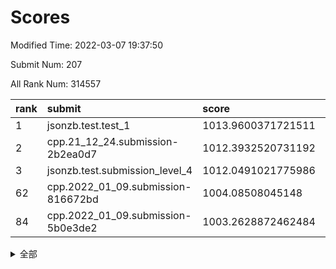 # Scores

Modified Time: 2022-03-07 19:37:50

Submit Num: 207

All Rank Num: 314557

| rank |               submit               |       score        |       sigma        | pk_num |
| :--- | :--------------------------------- | :----------------- | :----------------- | :----- |
| 1    | jsonzb.test.test_1                 | 1013.9600371721511 | 0.838690297556608  | 6077   |
| 2    | cpp.21_12_24.submission-2b2ea0d7   | 1012.3932520731192 | 0.7995155799585627 | 6079   |
| 3    | jsonzb.test.submission_level_4     | 1012.0491021775986 | 0.7990539969008674 | 6078   |
| 62   | cpp.2022_01_09.submission-816672bd | 1004.08508045148   | 0.720085902581393  | 6082   |
| 84   | cpp.2022_01_09.submission-5b0e3de2 | 1003.2628872462484 | 0.712789527447676  | 6085   |


<details>
<summary>全部</summary>

| rank |                 submit                 |       score        |       sigma        | pk_num |
| :--- | :------------------------------------- | :----------------- | :----------------- | :----- |
| 1    | jsonzb.test.test_1                     | 1013.9600371721511 | 0.838690297556608  | 6077   |
| 2    | cpp.21_12_24.submission-2b2ea0d7       | 1012.3932520731192 | 0.7995155799585627 | 6079   |
| 3    | jsonzb.test.submission_level_4         | 1012.0491021775986 | 0.7990539969008674 | 6078   |
| 4    | gobigger.level_3.submission_level_3_10 | 1011.5781725443155 | 0.7700320508705294 | 6076   |
| 5    | gobigger.level_3.submission_level_3_19 | 1011.5372799370148 | 0.7793054317062373 | 6086   |
| 6    | gobigger.level_3.submission_level_3_44 | 1011.4911663198789 | 0.7882057151535313 | 6083   |
| 7    | gobigger.level_3.submission_level_3_42 | 1011.1919144078665 | 0.7849659932596401 | 6075   |
| 8    | gobigger.level_3.submission_level_3_38 | 1010.9175466329996 | 0.7599750305895726 | 6080   |
| 9    | gobigger.level_3.submission_level_3_31 | 1010.9168828890986 | 0.7785973312585122 | 6073   |
| 10   | gobigger.level_3.submission_level_3_22 | 1010.8342316723105 | 0.775627701568621  | 6074   |
| 11   | gobigger.level_3.submission_level_3_13 | 1010.8090561199206 | 0.7524116096600489 | 6080   |
| 12   | gobigger.level_3.submission_level_3_11 | 1010.7971869865155 | 0.8014171165697137 | 6080   |
| 13   | gobigger.level_3.submission_level_3_36 | 1010.7347062738094 | 0.7601444987382698 | 6081   |
| 14   | gobigger.level_3.submission_level_3_16 | 1010.7038073812612 | 0.7705686677600925 | 6078   |
| 15   | gobigger.level_3.submission_level_3_18 | 1010.6789135229709 | 0.7804829512951797 | 6073   |
| 16   | gobigger.level_3.submission_level_3_4  | 1010.5553665683394 | 0.7809772563436552 | 6077   |
| 17   | gobigger.level_3.submission_level_3_30 | 1010.5022978434283 | 0.7591576216325906 | 6076   |
| 18   | gobigger.level_3.submission_level_3_17 | 1010.3141431681134 | 0.7628636022584977 | 6074   |
| 19   | gobigger.level_3.submission_level_3_14 | 1010.3130465587807 | 0.7797727966780661 | 6074   |
| 20   | gobigger.level_3.submission_level_3_6  | 1010.2864081475941 | 0.7517523788042973 | 6080   |
| 21   | gobigger.level_3.submission_level_3_43 | 1010.2364517530755 | 0.7678474850312104 | 6076   |
| 22   | gobigger.level_3.submission_level_3_39 | 1010.20032200128   | 0.7564110475573329 | 6080   |
| 23   | gobigger.level_3.submission_level_3_41 | 1010.1879900617952 | 0.7656468857167537 | 6078   |
| 24   | gobigger.level_3.submission_level_3_49 | 1010.1028881355124 | 0.7391113596702726 | 6081   |
| 25   | gobigger.level_3.submission_level_3_46 | 1009.9782828901773 | 0.7626851827680632 | 6077   |
| 26   | gobigger.level_3.submission_level_3_47 | 1009.9474782806632 | 0.7842113105985048 | 6085   |
| 27   | gobigger.level_3.submission_level_3_21 | 1009.8345452898574 | 0.7786195883027135 | 6075   |
| 28   | gobigger.level_3.submission_level_3_34 | 1009.8065367812641 | 0.7465155909177585 | 6077   |
| 29   | gobigger.level_3.submission_level_3_33 | 1009.7645561437579 | 0.7332848687319434 | 6073   |
| 30   | gobigger.level_3.submission_level_3_37 | 1009.7490656538624 | 0.759331845604777  | 6081   |
| 31   | gobigger.level_3.submission_level_3_24 | 1009.7069775754123 | 0.7616835862014167 | 6082   |
| 32   | gobigger.level_3.submission_level_3_7  | 1009.7005706433633 | 0.7766459935733855 | 6078   |
| 33   | gobigger.level_3.submission_level_3_26 | 1009.668562979258  | 0.7513747779200332 | 6076   |
| 34   | gobigger.level_3.submission_level_3_48 | 1009.6227071687273 | 0.7360216232241622 | 6075   |
| 35   | gobigger.level_3.submission_level_3_1  | 1009.5869886891633 | 0.7580901745144137 | 6083   |
| 36   | gobigger.level_3.submission_level_3_29 | 1009.5317780375185 | 0.7568732786436506 | 6075   |
| 37   | gobigger.level_3.submission_level_3_2  | 1009.4468522476391 | 0.7408423264566993 | 6083   |
| 38   | gobigger.level_3.submission_level_3_3  | 1009.3315134531675 | 0.7369292570815259 | 6076   |
| 39   | gobigger.level_3.submission_level_3_35 | 1009.176448364729  | 0.751973921511874  | 6077   |
| 40   | gobigger.level_3.submission_level_3_23 | 1009.1760856620126 | 0.740846151775364  | 6076   |
| 41   | gobigger.level_3.submission_level_3_40 | 1009.1753881482118 | 0.7366672963893024 | 6083   |
| 42   | gobigger.level_3.submission_level_3_20 | 1009.1643925795144 | 0.7463506666607992 | 6080   |
| 43   | gobigger.level_3.submission_level_3_8  | 1009.0487980175146 | 0.754882512219691  | 6077   |
| 44   | gobigger.level_3.submission_level_3_5  | 1008.7840759995324 | 0.7423179601169722 | 6081   |
| 45   | gobigger.level_3.submission_level_3_45 | 1008.7493816110523 | 0.7497230187841696 | 6077   |
| 46   | gobigger.level_3.submission_level_3_15 | 1008.6940484558764 | 0.7574720725771118 | 6075   |
| 47   | gobigger.level_3.submission_level_3_32 | 1008.6811265688519 | 0.7380245246033501 | 6079   |
| 48   | gobigger.level_3.submission_level_3_9  | 1008.6685275486923 | 0.7585745176134977 | 6079   |
| 49   | gobigger.level_3.submission_level_3_0  | 1008.6415227224154 | 0.7427395917051086 | 6078   |
| 50   | gobigger.level_3.submission_level_3_12 | 1008.5358174433703 | 0.7561245407418625 | 6080   |
| 51   | gobigger.level_3.submission_level_3_28 | 1008.5312364571455 | 0.7468068380980276 | 6079   |
| 52   | gobigger.level_3.submission_level_3_27 | 1008.355703719588  | 0.7499423115746584 | 6080   |
| 53   | gobigger.level_3.submission_level_3_25 | 1008.0350879711655 | 0.7511220951996443 | 6077   |
| 54   | gobigger.level_1.submission_level_1_39 | 1004.8998763849058 | 0.7196754415448594 | 6080   |
| 55   | gobigger.level_1.submission_level_1_22 | 1004.3809798460194 | 0.7088979768698304 | 6077   |
| 56   | gobigger.level_1.submission_level_1_47 | 1004.2787746527705 | 0.7210771359054253 | 6077   |
| 57   | gobigger.level_1.submission_level_1_40 | 1004.2726705335203 | 0.7149939544725653 | 6083   |
| 58   | gobigger.level_1.submission_level_1_29 | 1004.2608102404835 | 0.7234527951994918 | 6080   |
| 59   | gobigger.level_1.submission_level_1_34 | 1004.2217525581594 | 0.7087731868224615 | 6076   |
| 60   | gobigger.level_1.submission_level_1_23 | 1004.1636989536622 | 0.7173233447898053 | 6077   |
| 61   | gobigger.level_1.submission_level_1_36 | 1004.0883844072041 | 0.7174266388935616 | 6080   |
| 62   | cpp.2022_01_09.submission-816672bd     | 1004.08508045148   | 0.720085902581393  | 6082   |
| 63   | gobigger.level_1.submission_level_1_21 | 1003.990242627236  | 0.7131924189356066 | 6075   |
| 64   | gobigger.level_1.submission_level_1_45 | 1003.9838385682929 | 0.7200376801980714 | 6077   |
| 65   | gobigger.level_1.submission_level_1_32 | 1003.9359082047158 | 0.711574577557704  | 6075   |
| 66   | gobigger.level_1.submission_level_1_49 | 1003.8329205456463 | 0.7221062085849075 | 6082   |
| 67   | gobigger.level_1.submission_level_1_44 | 1003.8041151756469 | 0.7051055488544458 | 6083   |
| 68   | gobigger.level_1.submission_level_1_19 | 1003.781129590188  | 0.7211961398580875 | 6075   |
| 69   | gobigger.level_1.submission_level_1_10 | 1003.7641042876013 | 0.7085681639374882 | 6078   |
| 70   | gobigger.level_1.submission_level_1_42 | 1003.7354638198113 | 0.7081119948947412 | 6080   |
| 71   | gobigger.level_1.submission_level_1_18 | 1003.7287341291171 | 0.7126256634072928 | 6078   |
| 72   | gobigger.level_1.submission_level_1_38 | 1003.6380887435101 | 0.7203957772896803 | 6080   |
| 73   | gobigger.level_1.submission_level_1_4  | 1003.4854450402346 | 0.7219231257657908 | 6079   |
| 74   | gobigger.level_1.submission_level_1_20 | 1003.447580184447  | 0.7113671979882067 | 6083   |
| 75   | gobigger.level_1.submission_level_1_30 | 1003.4362013972004 | 0.707286461900601  | 6078   |
| 76   | gobigger.level_1.submission_level_1_31 | 1003.426792686891  | 0.7191402918141755 | 6077   |
| 77   | gobigger.level_1.submission_level_1_12 | 1003.3959186986822 | 0.7044864485183917 | 6077   |
| 78   | gobigger.level_1.submission_level_1_0  | 1003.3945855529249 | 0.7058810756867323 | 6077   |
| 79   | gobigger.level_1.submission_level_1_27 | 1003.3869537126784 | 0.7180226809685945 | 6083   |
| 80   | gobigger.level_1.submission_level_1_24 | 1003.3707584427782 | 0.7147507786732444 | 6074   |
| 81   | gobigger.level_1.submission_level_1_41 | 1003.3289229449883 | 0.7043675144041842 | 6077   |
| 82   | gobigger.level_1.submission_level_1_17 | 1003.2965407827523 | 0.7128765144359792 | 6076   |
| 83   | gobigger.level_1.submission_level_1_26 | 1003.2895672124486 | 0.7140359816084026 | 6081   |
| 84   | cpp.2022_01_09.submission-5b0e3de2     | 1003.2628872462484 | 0.712789527447676  | 6085   |
| 85   | gobigger.level_1.submission_level_1_1  | 1003.2563050274746 | 0.7183959224907659 | 6078   |
| 86   | gobigger.level_1.submission_level_1_13 | 1003.2214009350279 | 0.7132507891394656 | 6078   |
| 87   | gobigger.level_1.submission_level_1_14 | 1003.1467382807003 | 0.7162422182286856 | 6082   |
| 88   | gobigger.level_1.submission_level_1_5  | 1003.0587905373271 | 0.7221926653752361 | 6083   |
| 89   | gobigger.level_1.submission_level_1_37 | 1002.9163241234023 | 0.7151915880205205 | 6081   |
| 90   | gobigger.level_1.submission_level_1_46 | 1002.8772081031514 | 0.7208120210938878 | 6078   |
| 91   | gobigger.level_1.submission_level_1_8  | 1002.8399486678751 | 0.709709796071803  | 6077   |
| 92   | gobigger.level_1.submission_level_1_48 | 1002.837509902643  | 0.7090448509722779 | 6077   |
| 93   | gobigger.level_1.submission_level_1_35 | 1002.7201919935529 | 0.7129695906614343 | 6079   |
| 94   | gobigger.level_1.submission_level_1_3  | 1002.6946205976133 | 0.7175302103864268 | 6078   |
| 95   | gobigger.level_1.submission_level_1_6  | 1002.6496526124051 | 0.714954157348628  | 6077   |
| 96   | gobigger.level_1.submission_level_1_2  | 1002.5375967302612 | 0.7128992320270683 | 6072   |
| 97   | gobigger.level_1.submission_level_1_9  | 1002.52787306976   | 0.7176231313527827 | 6079   |
| 98   | gobigger.level_1.submission_level_1_28 | 1002.4901760973955 | 0.7126704709522768 | 6083   |
| 99   | gobigger.level_1.submission_level_1_33 | 1002.4702057581833 | 0.7215210359338747 | 6080   |
| 100  | gobigger.level_1.submission_level_1_11 | 1002.4332753682887 | 0.7071231124962051 | 6074   |
| 101  | gobigger.level_1.submission_level_1_25 | 1002.4232360056787 | 0.7204667563534771 | 6083   |
| 102  | gobigger.level_1.submission_level_1_7  | 1002.142366754828  | 0.7131918839636737 | 6076   |
| 103  | gobigger.level_1.submission_level_1_43 | 1002.021246350382  | 0.7159790011199926 | 6078   |
| 104  | gobigger.level_1.submission_level_1_15 | 1001.7578385838175 | 0.7025299538353483 | 6079   |
| 105  | gobigger.level_1.submission_level_1_16 | 1001.3785428402236 | 0.7149093156080816 | 6077   |
| 106  | gobigger.random.submission_random_0    | 997.6251929368697  | 0.697340409908639  | 6080   |
| 107  | gobigger.random.submission_random_18   | 997.5582667118266  | 0.7096888576958712 | 6080   |
| 108  | gobigger.random.submission_random_26   | 997.3223207913675  | 0.7015713074546909 | 6080   |
| 109  | gobigger.random.submission_random_30   | 997.0601472931658  | 0.7027307408731887 | 6078   |
| 110  | gobigger.random.submission_random_32   | 996.7546900235893  | 0.7053117313534706 | 6074   |
| 111  | gobigger.random.submission_random_41   | 996.7123412207768  | 0.6945220842671291 | 6077   |
| 112  | gobigger.random.submission_random_16   | 996.7037023221062  | 0.7152149606245305 | 6079   |
| 113  | gobigger.random.submission_random_28   | 996.5824103307115  | 0.6979870709249568 | 6077   |
| 114  | gobigger.random.submission_random_42   | 996.5517870913756  | 0.6982191725564247 | 6082   |
| 115  | gobigger.random.submission_random_20   | 996.5495555875526  | 0.7017224275595093 | 6078   |
| 116  | gobigger.random.submission_random_46   | 996.5307722670716  | 0.714709544218536  | 6081   |
| 117  | gobigger.random.submission_random_5    | 996.4915835713309  | 0.6965128280948956 | 6074   |
| 118  | gobigger.random.submission_random_9    | 996.4630261315585  | 0.71871531907891   | 6082   |
| 119  | gobigger.random.submission_random_22   | 996.435632929378   | 0.7135495496148122 | 6074   |
| 120  | gobigger.random.submission_random_7    | 996.3932640334083  | 0.7160778477924384 | 6080   |
| 121  | gobigger.random.submission_random_4    | 996.3914841185917  | 0.7131700781947135 | 6081   |
| 122  | gobigger.random.submission_random_14   | 996.3798418505352  | 0.7117658398631806 | 6077   |
| 123  | gobigger.random.submission_random_8    | 996.287512883081   | 0.7254605282518021 | 6075   |
| 124  | gobigger.random.submission_random_21   | 996.2842700744259  | 0.7065242088473423 | 6078   |
| 125  | gobigger.random.submission_random_1    | 996.2713330794234  | 0.7058201693974879 | 6080   |
| 126  | gobigger.random.submission_random_13   | 996.2595351488452  | 0.7132694641272939 | 6082   |
| 127  | gobigger.random.submission_random_37   | 996.2014665959593  | 0.715127469580298  | 6076   |
| 128  | gobigger.random.submission_random_49   | 996.1873299263781  | 0.7111079500143406 | 6076   |
| 129  | gobigger.random.submission_random_29   | 996.1861009633039  | 0.7042459521195963 | 6076   |
| 130  | gobigger.random.submission_random_31   | 996.1367263309401  | 0.706303231724679  | 6082   |
| 131  | gobigger.random.submission_random_36   | 996.0732012479111  | 0.7044864837435652 | 6071   |
| 132  | gobigger.random.submission_random_3    | 996.0574966181327  | 0.6991440369425531 | 6080   |
| 133  | gobigger.random.submission_random_10   | 996.0033788645334  | 0.7066502664518028 | 6081   |
| 134  | gobigger.random.submission_random_47   | 995.9751326798181  | 0.7162413566153601 | 6081   |
| 135  | gobigger.random.submission_random_40   | 995.9704909465071  | 0.723406166941481  | 6073   |
| 136  | gobigger.random.submission_random_11   | 995.965330692359   | 0.7019590295439078 | 6086   |
| 137  | gobigger.random.submission_random_25   | 995.8772350904153  | 0.7038097744195735 | 6074   |
| 138  | gobigger.random.submission_random_6    | 995.8545925367899  | 0.703157322252494  | 6079   |
| 139  | gobigger.random.submission_random_17   | 995.76721962039    | 0.7191023158363141 | 6076   |
| 140  | gobigger.random.submission_random_44   | 995.6936185184661  | 0.7275717531548904 | 6078   |
| 141  | gobigger.random.submission_random_38   | 995.606220127951   | 0.7058664737667268 | 6075   |
| 142  | gobigger.random.submission_random_33   | 995.5713851331038  | 0.7070532627858105 | 6074   |
| 143  | gobigger.random.submission_random_2    | 995.5410990311136  | 0.7022814299921477 | 6075   |
| 144  | gobigger.random.submission_random_39   | 995.4432897081596  | 0.7187978347738272 | 6076   |
| 145  | gobigger.random.submission_random_23   | 995.3861401597397  | 0.7189237575783067 | 6082   |
| 146  | gobigger.random.submission_random_12   | 995.3094946560924  | 0.7162037054272962 | 6080   |
| 147  | gobigger.random.submission_random_48   | 995.2946349364321  | 0.7075231630119954 | 6073   |
| 148  | gobigger.random.submission_random_34   | 995.1431724582446  | 0.7105995865652905 | 6075   |
| 149  | gobigger.level_2.submission_level_2_32 | 995.1025491144952  | 0.7436585250784016 | 6082   |
| 150  | gobigger.random.submission_random_45   | 995.0955537636545  | 0.7166534282041666 | 6078   |
| 151  | gobigger.random.submission_random_24   | 995.0801606656617  | 0.7219951095876669 | 6080   |
| 152  | gobigger.random.submission_random_15   | 994.9218028641162  | 0.718024833824244  | 6074   |
| 153  | gobigger.random.submission_random_27   | 994.8577533477892  | 0.7224297102133452 | 6080   |
| 154  | gobigger.random.submission_random_43   | 994.7666237593689  | 0.7041659651081585 | 6076   |
| 155  | gobigger.random.submission_random_35   | 994.7419691066083  | 0.7097388349825611 | 6082   |
| 156  | gobigger.random.submission_random_19   | 994.4058998867629  | 0.7193976980626611 | 6072   |
| 157  | gobigger.level_2.submission_level_2_25 | 994.0896520324188  | 0.7360471938033739 | 6075   |
| 158  | gobigger.level_2.submission_level_2_34 | 993.8727575285346  | 0.7384907974651918 | 6079   |
| 159  | gobigger.level_2.submission_level_2_15 | 993.7270495124262  | 0.7527264947031653 | 6081   |
| 160  | gobigger.level_2.submission_level_2_23 | 993.625765726042   | 0.7305251725575057 | 6075   |
| 161  | gobigger.level_2.submission_level_2_7  | 993.5311988938874  | 0.739408578995984  | 6080   |
| 162  | gobigger.level_2.submission_level_2_48 | 993.4774556563294  | 0.7476329722018903 | 6077   |
| 163  | gobigger.level_2.submission_level_2_43 | 993.4574570735025  | 0.7356677862761295 | 6080   |
| 164  | gobigger.level_2.submission_level_2_28 | 993.3778589746676  | 0.7486855789587016 | 6084   |
| 165  | gobigger.level_2.submission_level_2_5  | 993.1293575865255  | 0.7456908449269093 | 6078   |
| 166  | gobigger.level_2.submission_level_2_11 | 993.0341595406917  | 0.7302684826362242 | 6078   |
| 167  | gobigger.level_2.submission_level_2_42 | 992.914146573555   | 0.7264997616873554 | 6075   |
| 168  | gobigger.level_2.submission_level_2_39 | 992.7576038219183  | 0.7429546339065571 | 6077   |
| 169  | gobigger.level_2.submission_level_2_21 | 992.7373602107297  | 0.7427093669662455 | 6081   |
| 170  | gobigger.level_2.submission_level_2_13 | 992.7311140840042  | 0.7584237359364283 | 6073   |
| 171  | gobigger.level_2.submission_level_2_33 | 992.7157373420027  | 0.7460507516154582 | 6081   |
| 172  | gobigger.level_2.submission_level_2_2  | 992.6950651128603  | 0.7532547329331689 | 6077   |
| 173  | gobigger.level_2.submission_level_2_3  | 992.6859549617737  | 0.7425326796398394 | 6083   |
| 174  | gobigger.level_2.submission_level_2_0  | 992.6768643319767  | 0.7385802950337226 | 6079   |
| 175  | gobigger.level_2.submission_level_2_16 | 992.5257986798704  | 0.7414236410929409 | 6079   |
| 176  | gobigger.level_2.submission_level_2_4  | 992.468697827076   | 0.7460939111385011 | 6081   |
| 177  | gobigger.level_2.submission_level_2_19 | 992.4532917622046  | 0.7428206324829131 | 6076   |
| 178  | gobigger.level_2.submission_level_2_49 | 992.2832337467743  | 0.7499133988558214 | 6076   |
| 179  | gobigger.level_2.submission_level_2_18 | 992.2554902375556  | 0.7427927670831169 | 6078   |
| 180  | gobigger.level_2.submission_level_2_38 | 992.2494935248807  | 0.7429210397299042 | 6083   |
| 181  | gobigger.level_2.submission_level_2_12 | 992.2319166012425  | 0.747976331760865  | 6079   |
| 182  | gobigger.level_2.submission_level_2_10 | 992.1925683012437  | 0.7328151703476317 | 6082   |
| 183  | gobigger.level_2.submission_level_2_30 | 992.0864207171081  | 0.7343229689590242 | 6084   |
| 184  | gobigger.level_2.submission_level_2_22 | 992.0685850349992  | 0.7429702019085034 | 6081   |
| 185  | gobigger.level_2.submission_level_2_47 | 992.0494747462012  | 0.7420506281469691 | 6079   |
| 186  | gobigger.level_2.submission_level_2_17 | 992.0347395732591  | 0.7740923647528329 | 6078   |
| 187  | gobigger.level_2.submission_level_2_45 | 991.9768372045435  | 0.7300952764562494 | 6079   |
| 188  | gobigger.level_2.submission_level_2_9  | 991.8681325304879  | 0.7417194372015015 | 6083   |
| 189  | gobigger.level_2.submission_level_2_14 | 991.7420067423411  | 0.7390111261455368 | 6075   |
| 190  | gobigger.level_2.submission_level_2_37 | 991.6543784969357  | 0.7290552503444403 | 6080   |
| 191  | gobigger.level_2.submission_level_2_31 | 991.5661612578448  | 0.7512120567545798 | 6079   |
| 192  | gobigger.level_2.submission_level_2_27 | 991.4082971143771  | 0.7415330476568793 | 6080   |
| 193  | gobigger.level_2.submission_level_2_20 | 991.3604323901859  | 0.7608998958295045 | 6079   |
| 194  | gobigger.level_2.submission_level_2_29 | 991.358390849161   | 0.7462050710361446 | 6079   |
| 195  | gobigger.level_2.submission_level_2_44 | 991.3311122759376  | 0.7314661084930293 | 6078   |
| 196  | gobigger.level_2.submission_level_2_26 | 991.231749310593   | 0.7462806273748946 | 6080   |
| 197  | gobigger.level_2.submission_level_2_24 | 991.226044184482   | 0.7442837288449241 | 6079   |
| 198  | gobigger.level_2.submission_level_2_41 | 991.1988708062497  | 0.7374971978926111 | 6079   |
| 199  | gobigger.level_2.submission_level_2_8  | 991.1581474600644  | 0.7464906512995532 | 6078   |
| 200  | gobigger.level_2.submission_level_2_46 | 990.9442853523074  | 0.7489516347241253 | 6076   |
| 201  | gobigger.level_2.submission_level_2_6  | 990.9378883127051  | 0.7825609701764217 | 6080   |
| 202  | gobigger.level_2.submission_level_2_1  | 990.7386447329994  | 0.7682987857010816 | 6081   |
| 203  | gobigger.level_2.submission_level_2_36 | 990.6354635060728  | 0.751850062642941  | 6079   |
| 204  | gobigger.level_2.submission_level_2_40 | 990.3414388510216  | 0.7634234910457126 | 6079   |
| 205  | gobigger.level_2.submission_level_2_35 | 990.1840263055641  | 0.7721013221377879 | 6078   |
| 206  | gobigger.none.submission_none_1        | 979.0695496959171  | 1.2563914023336942 | 6079   |
| 207  | gobigger.none.submission_none_0        | 976.8250339219912  | 1.4565732093483301 | 6076   |

</details>